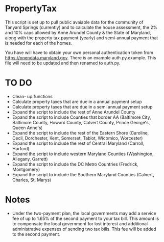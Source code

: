 # PropertyTax
This script is set up to pull public avaiable data for the community of Tanyard Springs (currently) and to calculate the house assessment, the 2% and 10% caps allowed by Anne Arundel County & the State of Maryland, along with the property tax payment (yearly) and semi-annual payment that is needed for each of the homes. 

You have will have to obtain your own personal authentication token from https://opendata.maryland.gov. There is an example auth.py.example. This file will need to be updated and then renamed to auth.py. 

# TO DO
* Clean- up functions
* Calculate property taxes that are due in a annual payment setup
* Calculate property taxes that are due in a semi annual payment setup
* Expand the script to include the rest of Anne Arundel County
* Expand the script to include Counties that border AA (Baltimore City, Baltimore County, Howard County, Calvert County, Prince George's, Queen Anne's)
* Expand the script to include the rest of the Eastern Shore (Caroline, Cecil, Dorchester, Kent, Somerset, Tablot, Wicomico, Worcester)
* Expand the script to include the rest of Central Maryland (Carroll, Harford)
* Expand the script to include western Maryland Counties (Washington, Allegany, Garrett)
* Expand the script to include the DC Metro Countries (Fredrick, Montgomery)
* Expand the script to include the Southern Maryland Counties (Calvert, Charles, St. Marys)

# Notes
* Under the two-payment plan, the local governments may add a service fee of up to 1.65% of the second payment to your tax bill. This amount is to compensate the local government for lost interest and additional administrative expenses of sending two tax bills. This fee will be added to the second payment.
